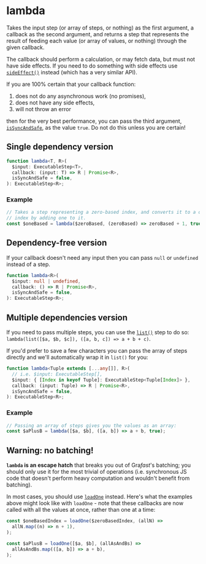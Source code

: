 # lambda

Takes the input step (or array of steps, or nothing) as the first argument, a
callback as the second argument, and returns a step that represents the result
of feeding each value (or array of values, or nothing) through the given
callback.

The callback should perform a calculation, or may fetch data, but must not have
side effects. If you need to do something with side effects use
[`sideEffect()`](/grafast/step-library/standard-steps/sideEffect) instead
(which has a very similar API).

If you are 100% certain that your callback function:

1. does not do any asynchronous work (no promises),
2. does not have any side effects,
3. will not throw an error

then for the very best performance, you can pass the third argument,
[`isSyncAndSafe`](../../step-classes.mdx#issyncandsafe), as the value `true`. Do not do this unless you are certain!

## Single dependency version

```ts
function lambda<T, R>(
  $input: ExecutableStep<T>,
  callback: (input: T) => R | Promise<R>,
  isSyncAndSafe = false,
): ExecutableStep<R>;
```

### Example

```ts
// Takes a step representing a zero-based index, and converts it to a one-based
// index by adding one to it.
const $oneBased = lambda($zeroBased, (zeroBased) => zeroBased + 1, true);
```

## Dependency-free version

If your callback doesn't need any input then you can pass `null` or `undefined`
instead of a step.

```ts
function lambda<R>(
  $input: null | undefined,
  callback: () => R | Promise<R>,
  isSyncAndSafe = false,
): ExecutableStep<R>;
```

## Multiple dependencies version

If you need to pass multiple steps, you can use the
[`list()`](/grafast/step-library/standard-steps/list) step to do so:
`lambda(list([$a, $b, $c]), ([a, b, c]) => a + b + c)`.

If you'd prefer to save a few characters you can pass the array of steps
directly and we'll automatically wrap it in `list()` for you:

```ts
function lambda<Tuple extends [...any[]], R>(
  // i.e. $input: ExecutableStep[],
  $input: { [Index in keyof Tuple]: ExecutableStep<Tuple[Index]> },
  callback: (input: Tuple) => R | Promise<R>,
  isSyncAndSafe = false,
): ExecutableStep<R>;
```

### Example

```ts
// Passing an array of steps gives you the values as an array:
const $aPlusB = lambda([$a, $b], ([a, b]) => a + b, true);
```

## Warning: no batching!

**`lambda` is an escape hatch** that breaks you out of Gra*fast*'s batching;
you should only use it for the most trivial of operations (i.e. synchronous JS
code that doesn't perform heavy computation and wouldn't benefit from
batching).

In most cases, you should use [`loadOne`](./loadOne) instead. Here's what the
examples above might look like with `loadOne` - note that these callbacks
are now called with all the values at once, rather than one at a time:

```ts
const $oneBasedIndex = loadOne($zeroBasedIndex, (allN) =>
  allN.map((n) => n + 1),
);

const $aPlusB = loadOne([$a, $b], (allAsAndBs) =>
  allAsAndBs.map(([a, b]) => a + b),
);
```
